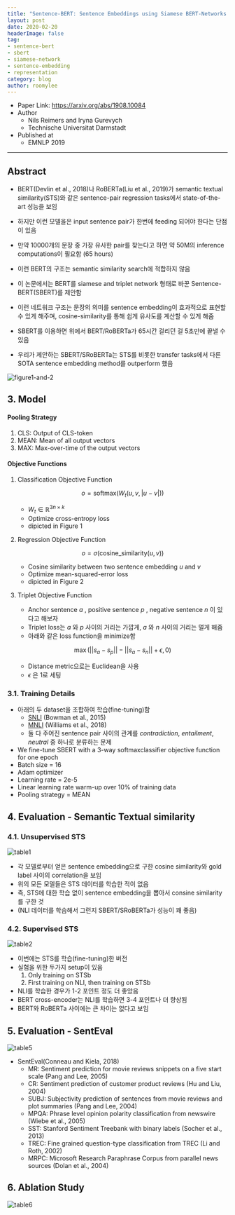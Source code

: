 ```yaml
---
title: "Sentence-BERT: Sentence Embeddings using Siamese BERT-Networks (EMNLP 2019)"
layout: post
date: 2020-02-20
headerImage: false
tag:
- sentence-bert
- sbert
- siamese-network
- sentence-embedding
- representation
category: blog
author: roomylee
---
```


- Paper Link: <https://arxiv.org/abs/1908.10084>
- Author
  - Nils Reimers and Iryna Gurevych
  - Technische Universitat Darmstadt
- Published at
  - EMNLP 2019

---

## Abstract

- BERT(Devlin et al., 2018)나 RoBERTa(Liu et al., 2019)가 semantic textual similarity(STS)와 같은 sentence-pair regression tasks에서 state-of-the-art 성능을 보임
- 하지만 이런 모델을은 input sentence pair가 한번에 feeding 되어야 한다는 단점이 있음
- 만약 10000개의 문장 중 가장 유사한 pair를 찾는다고 하면 약 50M의 inference computations이 필요함 (65 hours)
- 이런 BERT의 구조는 semantic similarity search에 적합하지 않음

- 이 논문에서는 BERT를 siamese and triplet network 형태로 바꾼 Sentence-BERT(SBERT)를 제안함
- 이런 네트워크 구조는 문장의 의미를 sentence embedding이 효과적으로 표현할 수 있게 해주며, cosine-similarity를 통해 쉽게 유사도를 계산할 수 있게 해줌
- SBERT를 이용하면 위에서 BERT/RoBERTa가 65시간 걸리던 걸 5초만에 끝낼 수 있음
- 우리가 제안하는 SBERT/SRoBERTa는 STS를 비롯한 transfer tasks에서 다른 SOTA sentence embedding method를 outperform 했음

![figure1-and-2](/assets/images/blog/2020-02-20-sentence-bert/figure1-and-2.png)

## 3. Model

#### Pooling Strategy

1. CLS: Output of CLS-token
2. MEAN: Mean of all output vectors
3. MAX: Max-over-time of the output vectors

#### Objective Functions

1. Classification Objective Function

    $$
    o = \text{softmax}(W_t(u, v, |u-v|))
    $$

   - $W_t \in \mathbb{R}^{3n \times k}$
   - Optimize cross-entropy loss
   - dipicted in Figure 1

2. Regression Objective Function

    $$
    o = \sigma(\text{cosine\_similarity}(u, v))
    $$

   - Cosine similarity between two sentence embedding $u$ and $v$
   - Optimize mean-squared-error loss
   - dipicted in Figure 2

3. Triplet Objective Function

   - Anchor sentence $a$ , positive sentence $p$ , negative sentence $n$ 이 있다고 해보자
   - Triplet loss는 $a$ 와 $p$ 사이의 거리는 가깝게, $a$ 와 $n$ 사이의 거리는 멀게 해줌
   - 아래와 같은 loss function을 minimize함

    $$
    \max{(||s_a - s_p|| - ||s_a - s_n|| + \epsilon, 0)}
    $$

   - Distance metric으로는 Euclidean을 사용
   - $\epsilon$ 은 1로 세팅

### 3.1. Training Details

- 아래의 두 dataset을 조합하여 학습(fine-tuning)함
  - [SNLI](https://nlp.stanford.edu/projects/snli/) (Bowman et al., 2015)
  - [MNLI](https://www.nyu.edu/projects/bowman/multinli/) (Williams et al., 2018)
  - 둘 다 주어진 sentence pair 사이의 관계를 *contradiction*, *entailment*, *neutral* 중 하나로 분류하는 문제
- We fine-tune SBERT with a 3-way softmaxclassifier objective function for one epoch
- Batch size = 16
- Adam optimizer
- Learning rate = 2e-5
- Linear learning rate warm-up over 10% of training data
- Pooling strategy = MEAN

## 4. Evaluation - Semantic Textual similarity

### 4.1. Unsupervised STS

![table1](/assets/images/blog/2020-02-20-sentence-bert/table1.png)

- 각 모델로부터 얻은 sentence embedding으로 구한 cosine similarity와 gold label 사이의 correlation을 보임
- 위의 모든 모델들은 STS 데이터를 학습한 적이 없음
- 즉, STS에 대한 학습 없이 sentence embedding을 뽑아서 consine similarity를 구한 것
- (NLI 데이터를 학습해서 그런지 SBERT/SRoBERTa가 성능이 꽤 좋음)

### 4.2. Supervised STS

![table2](/assets/images/blog/2020-02-20-sentence-bert/table2.png)

- 이번에는 STS를 학습(fine-tuning)한 버전
- 실험을 위한 두가지 setup이 있음
  1. Only training on STSb
  2. First training on NLI, then training on STSb
- NLI를 학습한 경우가 1-2 포인트 정도 더 좋았음
- BERT cross-encoder는 NLI를 학습하면 3-4 포인트나 더 향상됨
- BERT와 RoBERTa 사이에는 큰 차이는 없다고 보임

## 5. Evaluation - SentEval

![table5](/assets/images/blog/2020-02-20-sentence-bert/table5.png)

- SentEval(Conneau and Kiela, 2018)
  - MR: Sentiment prediction for movie reviews snippets on a five start scale (Pang and Lee, 2005)
  - CR: Sentiment prediction of customer product reviews (Hu and Liu, 2004)
  - SUBJ: Subjectivity prediction of sentences from movie reviews and plot summaries (Pang and Lee, 2004)
  - MPQA: Phrase level opinion polarity classification from newswire (Wiebe et al., 2005)
  - SST: Stanford Sentiment Treebank with binary labels (Socher et al., 2013)
  - TREC: Fine grained question-type classification from TREC (Li and Roth, 2002)
  - MRPC: Microsoft Research Paraphrase Corpus from parallel news sources (Dolan et al., 2004)

## 6. Ablation Study

![table6](/assets/images/blog/2020-02-20-sentence-bert/table6.png)
